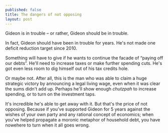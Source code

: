 ```yaml
---
published: false
title: The dangers of not opposing
layout: post
---
```


Gideon is in trouble &#8211; or rather, Gideon should be in trouble.

In fact, Gideon should have been in trouble for years. He's not made one deficit reduction target since 2010.

Something will have to give if he wants to continue the facade of &#8220;paying off our debts&#8221;. He'll need to increase taxes or make further spending cuts. He's got even less room to dig himself out of his tax credits hole.

Or maybe not. After all, this is the man who was able to claim a huge strategic victory by announcing a legal living wage, even when it was clear the sums didn't add up. Perhaps he'll show enough _chutzpah_ to increase spending, or to turn on the investment taps.

It's incredible he's able to get away with it. But that's the price of not opposing. Because if you've supported Gideon for 5 years against the wishes of your own party and any rational concept of economics; when you've helped propagate a moronic metaphor of household debt, you have nowehere to turn when it all goes wrong.